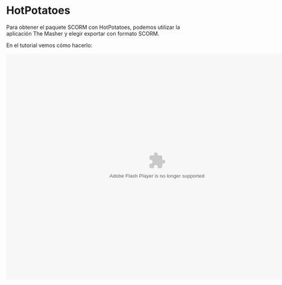 
# HotPotatoes

Para obtener el paquete SCORM con HotPotatoes, podemos utilizar la aplicación The Masher y elegir exportar con formato SCORM.

En el tutorial vemos cómo hacerlo:

<object data="http://aularagon.catedu.es/materialesaularagon2013/herramelabor/tm5/sco_hot.swf" height="600" type="application/x-shockwave-flash" width="800"><param name="src" value="http://aularagon.catedu.es/materialesaularagon2013/herramelabor/tm5/sco_hot.swf"/></object>

